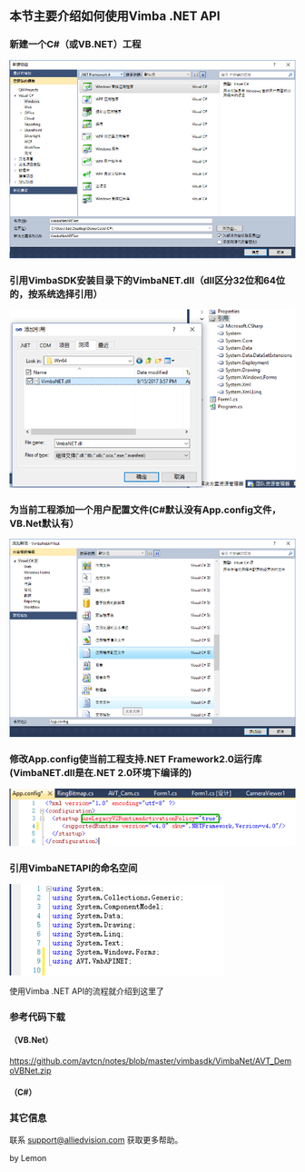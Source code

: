 
##  本节主要介绍如何使用Vimba .NET API

### 新建一个C#（或VB.NET）工程
![GitHub](NetAPI1.png "GitHub,Social Coding")

### 引用VimbaSDK安装目录下的VimbaNET.dll（dll区分32位和64位的，按系统选择引用）

![GitHub](NetAPI2.png "GitHub,Social Coding")

### 为当前工程添加一个用户配置文件(C#默认没有App.config文件，VB.Net默认有）
![GitHub](NetAPI4.png "GitHub,Social Coding")
### 修改App.config使当前工程支持.NET Framework2.0运行库(VimbaNET.dll是在.NET 2.0环境下编译的)
![GitHub](Net5.png "GitHub,Social Coding")

### 引用VimbaNETAPI的命名空间

![GitHub](NetAPI6.png "GitHub,Social Coding")

使用Vimba .NET API的流程就介绍到这里了
### 参考代码下载
#### （VB.Net）
https://github.com/avtcn/notes/blob/master/vimbasdk/VimbaNet/AVT_DemoVBNet.zip
#### （C#）

### 其它信息
联系 support@alliedvision.com 获取更多帮助。

by Lemon
